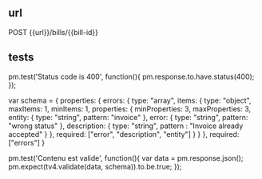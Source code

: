 ## url 
POST {{url}}/bills/{{bill-id}}

## tests
pm.test('Status code is 400', function(){
    pm.response.to.have.status(400);
});

var schema = {
    properties: {
        errors: {
            type: "array",
            items: {
                type: "object",
                maxItems: 1,
                minItems: 1,
                properties: {
                    minProperties: 3,
                    maxProperties: 3,
                    entity: {
                        type: "string",
                        pattern: "invoice"
                    },
                    error: {
                        type: "string",
                        pattern: "wrong status"
                    },
                    description: {
                        type: "string",
                        pattern : "Invoice already accepted"
                    }
                },
                required: ["error", "description", "entity"]
            }
        }
    },
    required: ["errors"]
}

pm.test('Contenu est valide', function(){
    var data = pm.response.json();
    pm.expect(tv4.validate(data, schema)).to.be.true;
});